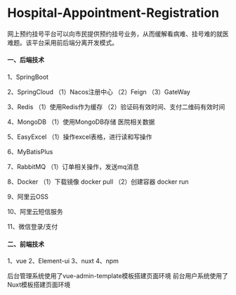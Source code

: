 # Hospital-Appointment-Registration

####
网上预约挂号平台可以向市民提供预约挂号业务，从而缓解看病难、挂号难的就医难题。该平台采用前后端分离开发模式。

#### 一、后端技术
1、SpringBoot

2、SpringCloud
（1）Nacos注册中心
（2）Feign
（3）GateWay

3、Redis
（1）使用Redis作为缓存
（2）验证码有效时间、支付二维码有效时间

4、MongoDB
（1）使用MongoDB存储 医院相关数据

5、EasyExcel
（1）操作excel表格，进行读和写操作

6、MyBatisPlus

7、RabbitMQ
（1）订单相关操作，发送mq消息

8、Docker
（1）下载镜像 docker pull 
（2）创建容器 docker run

9、阿里云OSS

10、阿里云短信服务

11、微信登录/支付

#### 二、前端技术
1、vue
2、Element-ui
3、nuxt
4、npm

后台管理系统使用了vue-admin-template模板搭建页面环境
前台用户系统使用了Nuxt模板搭建页面环境

